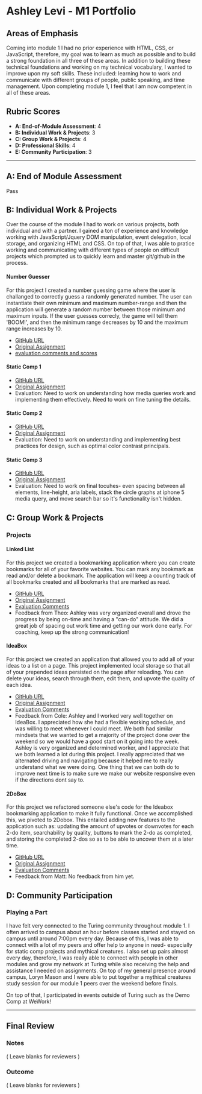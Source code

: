 # Ashley Levi - M1 Portfolio

## Areas of Emphasis

Coming into module 1 I had no prior experience with HTML, CSS, or JavaScript, therefore, my goal was to learn as much as possible and to build a strong foundation in all three of these areas. In addition to building these technical foundations and working on my technical vocabulary, I wanted to improve upon my soft skills. These included: learning how to work and communicate with different groups of people, public speaking, and time management. Upon completing module 1, I feel that I am now competent in all of these areas. 

## Rubric Scores

* **A: End-of-Module Assessment**: 4
* **B: Individual Work & Projects**: 3
* **C: Group Work & Projects**: 4
* **D: Professional Skills**: 4
* **E: Community Participation**: 3

-----------------------

## A: End of Module Assessment

Pass


## B: Individual Work & Projects

Over the course of the module I had to work on various projects, both individual and with a partner. I gained a ton of experience and knowledge working with JavaScript/Jquery DOM manipulation, event delegation, local storage, and organizing HTML and CSS. On top of that, I was able to pratice working and communicating with different types of people on difficult projects which prompted us to quickly learn and master git/github in the process.

#### Number Guesser

For this project I created a number guessing game where the user is challanged to correctly guess a randomly generated number.  The user can instantiate their own minimum and maximum number-range and then the application will generate a random number between those minimum and maximum inputs. If the user guesses correcly, the game will tell them 'BOOM!', and then the minimum range decreases by 10 and the maximum range increases by 10. 

* [GitHub URL](https://github.com/ashleylevi/number-guesser)
* [Original Assignment](http://frontend.turing.io/projects/number-guesser.html)
* [evaluation comments and scores](https://github.com/turingschool/front-end-submissions-public/blob/master/1808/mod-1/number-guesser/ashley-levi.md)

#### Static Comp 1
* [GitHub URL](https://github.com/ashleylevi/al-comp-challenge-1)
* [Original Assignment](http://frontend.turing.io/projects/m1-static-comp-1.html)
* Evaluation: Need to work on understanding how media queries work and implementing them effectively. Need to work on fine tuning the details. 

#### Static Comp 2
* [GitHub URL](https://github.com/ashleylevi/number-guesser)
* [Original Assignment](http://frontend.turing.io/projects/m1-static-comp-2.html)
* Evaluation: Need to work on understanding and implementing best practices for design, such as optimal color contrast principals. 

#### Static Comp 3
* [GitHub URL](https://github.com/ashleylevi/number-guesser)
* [Original Assignment](http://frontend.turing.io/projects/m1-static-comp-3.html)
* Evaluation: Need to work on final tocuhes- even spacing between all elements, line-height, aria labels, stack the circle graphs at iphone 5 media query, and move search bar so it's functionality isn't hidden.

## C: Group Work & Projects

### Projects

#### Linked List

For this project we created a bookmarking application where you can create bookmarks for all of your favorite websites. You can mark any bookmark as read and/or delete a bookmark. The application will keep a counting track of all bookmarks created and all bookmarks that are marked as read.

* [GitHub URL](https://github.com/ashleylevi/linked-list)
* [Original Assignment](http://frontend.turing.io/projects/linked-list.html)
* [Evaluation Comments](https://github.com/turingschool/front-end-submissions-public/blob/master/1808/mod-1/linked-list/theo-ashley.md)
* Feedback from Theo:
Ashley was very organized overall and drove the progress by being on-time and having a "can-do" attitude. We did a great job of spacing out work time and getting our work done early. For coaching, keep up the strong communication!

#### IdeaBox

For this project we created an application that allowed you to add all of your ideas to a list on a page. This project implemented local storage so that all of your prepended ideas persisted on the page after reloading. You can delete your ideas, search through them, edit them, and upvote the quality of each idea.

* [GitHub URL](https://github.com/ashleylevi/ideabox)
* [Original Assignment](http://frontend.turing.io/projects/ideabox.html)
* [Evaluation Comments](https://github.com/turingschool/front-end-submissions-public/blob/master/1808/mod-1/idea-box/cole-ashley.md)
* Feedback from Cole:
Ashley and I worked very well together on IdeaBox. I appreciated how she had a flexible working schedule, and was willing to meet whenever I could meet. We both had similar mindsets that we wanted to get a majority of the project done over the weekend so we would have a good start on it going into the week. Ashley is very organized and determined worker, and I appreciate that we both learned a lot during this project. I really appreciated that we alternated driving and navigating because it helped me to really understand what we were doing. One thing that we can both do to improve next time is to make sure we make our website responsive even if the directions dont say to.

#### 2DoBox

For this project we refactored someone else's code for the Ideabox bookmarking application to make it fully functional. Once we accomplished this, we pivoted to 2Dobox. This entailed adding new features to the application such as: updating the amount of upvotes or downvotes for each 2-do item, searchability by quality, buttons to mark the 2-do as completed, and storing the completed 2-dos so as to be able to uncover them at a later time. 

* [GitHub URL](https://github.com/ashleylevi/2DoBox-Pivot)
* [Original Assignment](http://frontend.turing.io/projects/2DoBox-Pivot-Mod1.html)
* [Evaluation Comments](https://github.com/turingschool/front-end-submissions-public/blob/master/1808/mod-1/to-do-box/ashley-matt.md)
* Feedback from Matt: 
No feedback from him yet.


## D: Community Participation

### Playing a Part

I have felt very connected to the Turing community throughout module 1. I often arrived to campus about an hour before classes started and stayed on campus until around 7:00pm every day. Because of this, I was able to connect with a lot of my peers and offer help to anyone in need- especially for static comp projects and mythical creatures. I also set up pairs almost every day, therefore, I was really able to connect with people in other modules and grow my network at Turing while also receiving the help and assistance I needed on assignments. On top of my general presence around campus, Loryn Mason and I were able to put together a mythical creatures study session for our module 1 peers over the weekend before finals. 

On top of that, I participated in events outside of Turing such as the Demo Comp at WeWork!

------------------

## Final Review

### Notes

( Leave blanks for reviewers )

### Outcome

( Leave blanks for reviewers )
